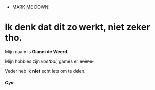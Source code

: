 - MARK ME DOWN!

#  Ik denk dat dit zo werkt, niet zeker tho.

 Mijn naam is **Gianni de Weerd.**

 Mijn hobbies zijn _voetbal_, games en ~~anime.~~

 Veder heb ik **niet** echt iets om te delen.

##### Cya 

